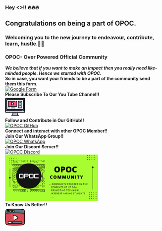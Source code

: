 <h3>Hey <<Name>>!! 🔥🔥🔥</h3>
<h2>Congratulations on being a part of OPOC.</h2>
<h3>Welcoming you to the new journey to endeavour, contribute, learn, hustle.💪💪</h3>
<h3>OPOC- Over Powered Official Community</h3>
<strong><em>We believe that if you want to make an impact then you really need like-minded people. Hence we started with OPOC.</em></strong>
<br>
<strong>So in case, you want your friends to be a part of the community send them this form.</strong>
<br>
<a href="https://forms.gle/uDaEYpGM8zBDL3Ly6" target="blank"><img src="https://img.icons8.com/color/2x/google-forms.png" alt="Google Form" height="55" width="55"/></a>
<br>
<strong>Please Subscribe To Our You Tube Channel!!</strong>
<br>
<a href="https://www.youtube.com/channel/UCeOtffnJrIKsdtyY-FpFl-A" target="blank"><img src="https://github.com/srajan-kiyotaka/OPOC-Email-Draft/blob/main/Resource/computer.png?raw=true" alt="OPOC YouTube" height="64" width="64" /></a>
<br>
<strong>Follow and Contribute in Our GitHub!!</strong>
<br>
<a href="https://github.com/OPOC-Team" target="blank"><img src="https://img.icons8.com/glyph-neue/344/github.png" alt="OPOC GitHub" height="64" width="64" /></a>
<br>
<strong>Connect and interact with other OPOC Member!!</strong>
<br>
<strong>Join Our WhatsApp Group!!</strong>
<br>
<a href="https://chat.whatsapp.com/Fkxa0v4bPkP4dEbC5ukJni" target="blank"><img src="https://cdn-icons-png.flaticon.com/512/1383/1383269.png" alt="OPOC WhatsApp" height="64" width="64" /></a>
<br>
<strong>Join Our Discord Server!!</strong>
<br>
<a href="https://discord.gg/DPVetSXD4q" target="blank"><img src="https://img.icons8.com/clouds/344/discord-logo.png" alt="OPOC Discord" height="72" width="72" /></a>
<br>
<img src="https://github.com/srajan-kiyotaka/OPOC-First-Git-GitHub-Session/blob/update/OPOC%20banner.png?raw=true" width="300"/>
<br>
<strong>To Know Us Better!!</strong>
<br>
<a href="https://www.youtube.com/watch?v=aj99_Y9wDQw&ab_channel=OPOC" target="blank"><img src=https://github.com/srajan-kiyotaka/OPOC-Email-Draft/blob/main/Resource/youtube.png?raw=true" alt="OPOC Teaser" height="64" width="64" /></a>
